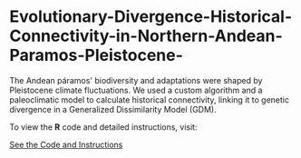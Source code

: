# Evolutionary-Divergence-Historical-Connectivity-in-Northern-Andean-Paramos-Pleistocene-
The Andean páramos' biodiversity and adaptations were shaped by Pleistocene climate fluctuations. We used a custom algorithm and a paleoclimatic model to calculate historical connectivity, linking it to genetic divergence in a Generalized Dissimilarity Model (GDM).

To view the **R** code and detailed instructions, visit:

[See the Code and Instructions](https://innerhaze.github.io/Evolutionary-Divergence-Historical-Connectivity-in-Northern-Andean-Paramos-Pleistocene-/)
